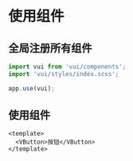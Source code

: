 # 使用组件

## 全局注册所有组件

```js [main.js]
import vui from 'vui/components';
import 'vui/styles/index.scss';

app.use(vui);
```

## 使用组件

```vue [*.vue]
<template>
  <VButton>按钮</VButton>
</template>
```

